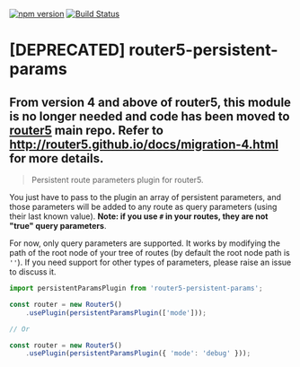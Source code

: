 [![npm version](https://badge.fury.io/js/router5-persistent-params.svg)](https://badge.fury.io/js/router5-persistent-params)
[![Build Status](https://travis-ci.org/router5/router5-persistent-params.svg?branch=master)](https://travis-ci.org/router5/router5-persistent-params)

# [DEPRECATED] router5-persistent-params

## From version 4 and above of router5, this module is no longer needed and code has been moved to [router5](https://github.com/router5/router5) main repo. Refer to http://router5.github.io/docs/migration-4.html for more details.

> Persistent route parameters plugin for router5.

You just have to pass to the plugin an array of persistent parameters, and those parameters will be added to any route as query parameters (using their last known value). __Note: if you use `#` in your routes, they are not "true" query parameters__.

For now, only query parameters are supported. It works by modifying the path of the root node of your tree of routes (by default the root node path is `''`). If you need support for other types of parameters, please raise an issue to discuss it.

```javascript
import persistentParamsPlugin from 'router5-persistent-params';

const router = new Router5()
    .usePlugin(persistentParamsPlugin(['mode']));

// Or

const router = new Router5()
    .usePlugin(persistentParamsPlugin({ 'mode': 'debug' }));
```

